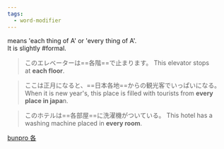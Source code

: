 ```yaml
---
tags:
  - word-modifier
---
```

means 'each thing of A' or 'every thing of A'.  
It is slightly #formal.
>このエレベーターは==各階==で止まります。
>This elevator stops at **each floor**.

>ここは正月になると、==日本各地==からの観光客でいっぱいになる。
>When it is new year's, this place is filled with tourists from **every place in japa**n.

>このホテルは==各部屋==に洗濯機がついている。
>This hotel has a washing machine placed in **every room**.

[bunpro 各](https://bunpro.jp/grammar_points/652)
